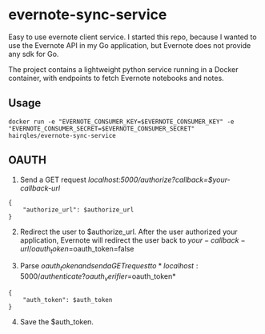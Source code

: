 # evernote-sync-service

Easy to use evernote client service. I started this repo, because I wanted to use the Evernote API in my Go application, but Evernote does not provide any sdk for Go.

The project contains a lightweight python service running in a Docker container, with endpoints to fetch Evernote notebooks and notes. 

Usage
-----
```
docker run -e "EVERNOTE_CONSUMER_KEY=$EVERNOTE_CONSUMER_KEY" -e "EVERNOTE_CONSUMER_SECRET=$EVERNOTE_CONSUMER_SECRET" hairqles/evernote-sync-service
```

OAUTH
-----
1. Send a GET request *localhost:5000/authorize?callback=$your-callback-url*
```
{
    "authorize_url": $authorize_url
}
```

2. Redirect the user to $authorize_url. After the user authorized your application, Evernote will redirect the user back to $your-callback-url/oauth_token=$oauth_token=false

3. Parse $oauth_token and send a GET request to *localhost:5000/authenticate?oauth_verifier=$oauth_token*
```
{
    "auth_token": $auth_token
}
```

4. Save the $auth_token.